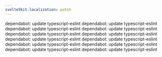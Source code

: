 ```yaml
---
svelte5kit-localization: patch
---
```


dependabot: update typescript-eslint
dependabot: update typescript-eslint
dependabot: update typescript-eslint
dependabot: update typescript-eslint
dependabot: update typescript-eslint
dependabot: update typescript-eslint
dependabot: update typescript-eslint
dependabot: update typescript-eslint
dependabot: update typescript-eslint
dependabot: update typescript-eslint
dependabot: update typescript-eslint
dependabot: update typescript-eslint

